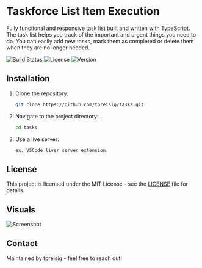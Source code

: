 # Taskforce List Item Execution

Fully functional and responsive task list built and written with TypeScript. The task list helps you track of the important and urgent things you need to do. You can easily add new tasks, mark them as completed or delete them when they are no longer needed.

![Build Status](https://img.shields.io/badge/build-passing-brightgreen)
![License](https://img.shields.io/badge/license-MIT-blue.svg)
![Version](https://img.shields.io/badge/version-1.0.0-orange)

## Installation

1. Clone the repository:
   ```bash
   git clone https://github.com/tpreisig/tasks.git
   ```
2. Navigate to the project directory:
   ```bash
   cd tasks
   ```
3. Use a live server:
   ```bash
   ex. VSCode liver server extension.
   ````

## License

This project is licensed under the MIT License - see the [LICENSE](LICENSE) file for details.


## Visuals

![Screenshot](assets/mimetype.png)

## Contact

Maintained by tpreisig - feel free to reach out!
